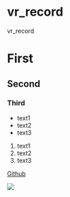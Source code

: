 # vr_record
vr_record

# First
## Second
### Third

- text1
- text2
- text3

1. text1
2. text2
3. text3

[Github](https://github.com/)

![](http://image.baidu.com/search/detail?ct=503316480&z=&tn=baiduimagedetail&ipn=d&word=%E5%A4%B4%E5%83%8F&step_word=&ie=utf-8&in=&cl=2&lm=-1&st=-1&cs=3620300618,1272318632&os=1095159319,1360237899&simid=0,0&pn=18&rn=1&di=44178319600&ln=4000&fr=&fmq=1476240130669_R&fm=result&ic=0&s=undefined&se=&sme=&tab=0&width=&height=&face=undefined&is=0,0&istype=2&ist=&jit=&bdtype=11&adpicid=0&pi=0&gsm=0&objurl=http%3A%2F%2Ftupian.qqjay.com%2Ftou3%2F2016%2F0803%2F2db1f3145271371e0454298e1967cd3c.jpg)
